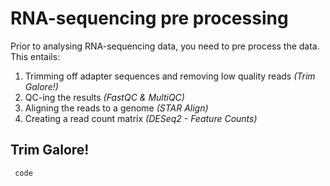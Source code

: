 <h1> RNA-sequencing pre processing </h1>

Prior to analysing RNA-sequencing data, you need to pre process the data. This entails:

<ol>
  <li>Trimming off adapter sequences and removing low quality reads <i>(Trim Galore!)</i></li>
  <li>QC-ing the results <i>(FastQC & MultiQC)</i></li>
  <li>Aligning the reads to a genome <i>(STAR Align)</i></li>
  <li> Creating a read count matrix <i>(DESeq2 - Feature Counts)</i></li>
</ol>

<h2> Trim Galore! </h2>


<code> code </code>
